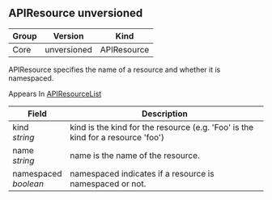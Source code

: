 ## APIResource unversioned

Group        | Version     | Kind
------------ | ---------- | -----------
Core | unversioned | APIResource



APIResource specifies the name of a resource and whether it is namespaced.

<aside class="notice">
Appears In  <a href="#apiresourcelist-unversioned">APIResourceList</a> </aside>

Field        | Description
------------ | -----------
kind <br /> *string*  | kind is the kind for the resource (e.g. 'Foo' is the kind for a resource 'foo')
name <br /> *string*  | name is the name of the resource.
namespaced <br /> *boolean*  | namespaced indicates if a resource is namespaced or not.

